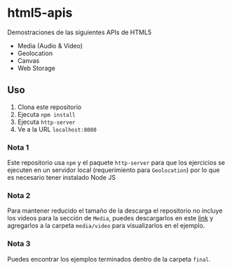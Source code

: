 # html5-apis

Demostraciones de las siguientes APIs de HTML5

- Media (Audio & Video)
- Geolocation
- Canvas
- Web Storage

## Uso
1. Clona este repositorio
2. Ejecuta `npm install`
3. Ejecuta `http-server`
4. Ve a la URL `localhost:8080`

### Nota 1 
Este repositorio usa `npm` y el paquete `http-server` para que los ejercicios se ejecuten en un servidor local (requerimiento para `Geolocation`) por lo que es necesario tener instalado Node JS

### Nota 2
Para mantener reducido el tamaño de la descarga el repositorio no incluye los videos para la sección de `Media`, puedes descargarlos en este [link](https://www.dropbox.com/sh/dp1cgdlrg7ku6m0/AACj7ApeWJpCaPjKASDTI1H5a?dl=0) y agregarlos a la carpeta `media/video` para visualizarlos en el ejemplo.

### Nota 3
Puedes encontrar los ejemplos terminados dentro de la carpeta `final`.
